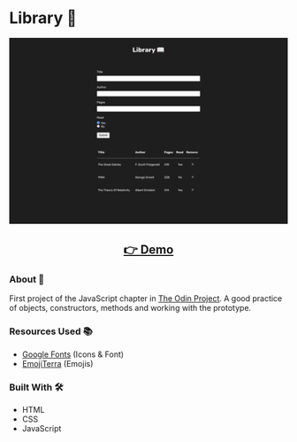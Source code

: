 # Library 📖

<p align="center">
  <img src="images/page-screenshot.png" width="650px" alt="screenshot">
</p>
<h2 align="center">
  <a href="https://nightrunner4.github.io/library">👉 Demo</a>
</h2>

### About 📖

First project of the JavaScript chapter in [The Odin Project](https://www.theodinproject.com). A good practice of objects, constructors, methods and working with the prototype.

### Resources Used 📚

- [Google Fonts](https://fonts.google.com) (Icons & Font)
- [EmojiTerra](https://emojiterra.com) (Emojis)

### Built With 🛠️

- HTML
- CSS
- JavaScript

